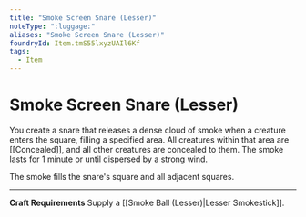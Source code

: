 ```yaml
---
title: "Smoke Screen Snare (Lesser)"
noteType: ":luggage:"
aliases: "Smoke Screen Snare (Lesser)"
foundryId: Item.tmS55lxyzUAIl6Kf
tags:
  - Item
---
```


# Smoke Screen Snare (Lesser)

You create a snare that releases a dense cloud of smoke when a creature enters the square, filling a specified area. All creatures within that area are [[Concealed]], and all other creatures are concealed to them. The smoke lasts for 1 minute or until dispersed by a strong wind.

The smoke fills the snare's square and all adjacent squares.

* * *

**Craft Requirements** Supply a [[Smoke Ball (Lesser)|Lesser Smokestick]].
